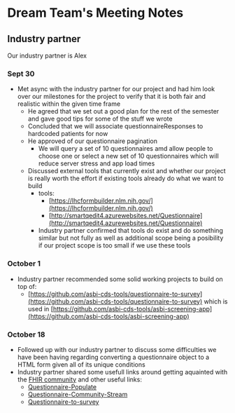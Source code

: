 # Dream Team's Meeting Notes

## Industry partner
Our industry partner is Alex

### Sept 30
 - Met async with the industry partner for our project and had him look over our milestones for the project to verify that it is both fair and realistic within the given time frame
     - He agreed that we set out a good plan for the rest of the semester and gave good tips for some of the stuff we wrote
     - Concluded that we will associate questionnaireResponses to hardcoded patients for now
     - He approved of our questionnaire pagination
     	- We will query a set of 10 questionnaires amd allow people to choose one or select a new set of 10 questionnaires which will reduce server stress and app load times
     - Discussed external tools that currently exist and whether our project is really worth the effort if existing tools already do what we want to build
     	- tools:
     		- [https://lhcformbuilder.nlm.nih.gov/](https://lhcformbuilder.nlm.nih.gov/)
     		- [http://smartqedit4.azurewebsites.net/Questionnaire](http://smartqedit4.azurewebsites.net/Questionnaire)
     	- Industry partner confirmed that tools do exist and do something similar but not fully as well as additional scope being a posibility if our project scope is too small if we use these tools

### October 1
- Industry partner recommended some solid working projects to build on top of:
	- [https://github.com/asbi-cds-tools/questionnaire-to-survey](https://github.com/asbi-cds-tools/questionnaire-to-survey) which is used in [https://github.com/asbi-cds-tools/asbi-screening-app](https://github.com/asbi-cds-tools/asbi-screening-app)

### October 18
- Followed up with our industry partner to discuss some difficulties we have been having regarding converting a questionnaire object to a HTML form given all of its unique conditions
- Industry partner shared some usefull links around getting aquainted with the [FHIR community](https://chat.fhir.org/) and other useful links:
	- [Questionnaire-Populate](https://build.fhir.org/ig/HL7/sdc/OperationDefinition-Questionnaire-populate.html
	)
	- [Questionnaire-Community-Stream](https://chat.fhir.org/#narrow/stream/179255-questionnaire)
	- [Questionnaire-to-survey](https://github.com/asbi-cds-tools/questionnaire-to-survey)